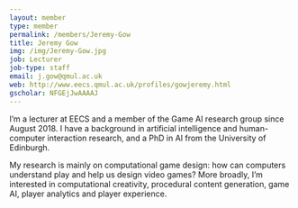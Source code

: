 ```yaml
---
layout: member
type: member
permalink: /members/Jeremy-Gow
title: Jeremy Gow
img: /img/Jeremy-Gow.jpg
job: Lecturer
job-type: staff
email: j.gow@qmul.ac.uk
web: http://www.eecs.qmul.ac.uk/profiles/gowjeremy.html
gscholar: NFGEjJwAAAAJ
---
```


I’m a lecturer at EECS and a member of the Game AI research group since August 2018.  I have a background in artificial intelligence and human-computer interaction research, and a PhD in AI from the University of Edinburgh.

My research is mainly on computational game design: how can computers understand play and help us design video games?  More broadly, I’m interested in computational creativity, procedural content generation, game AI, player analytics and player experience.

